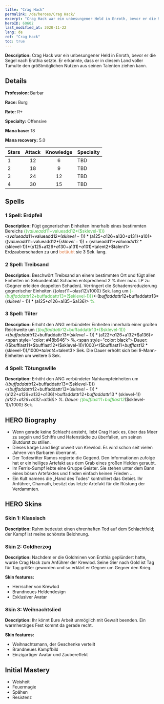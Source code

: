 ```yaml
---
title: "Crag Hack"
permalink: /de/heroes/Crag Hack/
excerpt: "Crag Hack war ein unbesungener Held in Enroth, bevor er die Segel nach Erathia setzte. Er erkannte, dass er in diesem Land voller Tumulte den größtmöglichen Nutzen aus seinen Talenten ziehen kann."
heroID: 60602
last_modified_at: 2020-11-22
lang: de
ref: "Crag Hack"
toc: true
---
```

 **Description:** Crag Hack war ein unbesungener Held in Enroth, bevor er die Segel nach Erathia setzte. Er erkannte, dass er in diesem Land voller Tumulte den größtmöglichen Nutzen aus seinen Talenten ziehen kann.
## Details
 **Profession:** Barbar

 **Race:** Burg

 **Rate:** R+

 **Specialty:** Offensive

 **Mana base:** 18

 **Mana recovery:** 5.0


  | Stars   |     Attack     |    Knowledge   |      Specialty     |
  |---------|:---------------:|:---------------:|--------------------|
  |    1    | 12 | 6 | TBD |
  |    2    | 18 | 9 | TBD |
  |    3    | 24 | 12 | TBD |
  |    4    | 30 | 15 | TBD |

## Spells
### 1 Spell: Erdpfeil
 **Description:** Fügt gegnerischen Einheiten innerhalb eines bestimmten Bereichs <span style="color: #48b946">{($valueadd11+$valueadd12*($sklevel-1))}<span style="color: black"><($valueadd11+$valueadd12*($sklevel-1))*($a125+$a126+$a130+$a131)+$a101+(($valueadd11+$valueadd12*($sklevel-1))+($valueadd11+$valueadd12*($sklevel-1))*($a125+$a126+$a130+$a131)+$a101)*$talent2+$talent1> Erdzauberschaden zu und <span style="color: #e07c44">betäubt<span style="color: black"> sie 3 Sek. lang.

### 2 Spell: Treibsand
 **Description:** Beschwört Treibsand an einem bestimmten Ort und fügt allen Einheiten im Sekundentakt Schaden entsprechend 2 % ihrer max. LP zu (Gegner erleiden doppelten Schaden). Verringert die Schadensreduzierung gegnerischer Einheiten {($olast11+$olast12)/1000} Sek. lang um <span style="color: #48b946">{-($buffaddattr12+$buffaddattr13*($sklevel-1))}<span style="color: black"><-($buffaddattr12+$buffaddattr13*($sklevel-1))*($a125+$a126+$a135+$a136)><span style="color: #48b946"> %.<span style="color: black">

### 3 Spell: Töter
 **Description:** Erhöht den ANG verbündeter Einheiten innerhalb einer großen Reichweite um <span style="color: #48b946">{($buffaddattr12+$buffaddattr13*($sklevel-1))}<span style="color: black"><($buffaddattr12+$buffaddattr13*($sklevel-1))*($a122+$a126+$a132+$a136)><span style="color: #48b946"> %.<span style="color: black"> Dauer: {($bufflast11+$bufflast12*($sklevel-1))/1000}<($bufflast11+$bufflast12*($sklevel-1))/1000*$talent4+$talent3> Sek. Die Dauer erhöht sich bei 9-Mann-Einheiten um weitere 5 Sek.

### 4 Spell: Tötungswille
 **Description:** Erhöht den ANG verbündeter Nahkampfeinheiten um {($buffaddattr12+$buffaddattr13*($sklevel-1))}<($buffaddattr12+$buffaddattr13*($sklevel-1))*($a122+$a126+$a132+$a136)> % und ihren Lebensentzug um {($buffaddattr22+$buffaddattr23*($sklevel-1))}<($buffaddattr12+$buffaddattr13*($sklevel-1))*($a122+$a126+$a132+$a136)> %. Dauer: <span style="color: #48b946">{($bufflast11+$bufflast12*($sklevel-1))/1000} Sek.<span style="color: black">


## HERO Biography
   - Wenn gerade keine Schlacht ansteht, liebt Crag Hack es, über das Meer zu segeln und Schiffe und Hafenstädte zu überfallen, um seinen Blutdurst zu stillen.
   - Dieses karge Land liegt unweit von Krewlod. Es wird schon seit vielen Jahren von Barbaren überrannt.
   - Der Todesritter Ramos regierte die Gegend. Den Informationen zufolge hat er ein heiliges Artefakt aus dem Grab eines großen Helden geraubt.
   - Im Ferris-Sumpf lebte eine Gruppe Geister. Sie stehen unter dem Bann eines bösen Artefaktes und finden einfach keinen Frieden ...
   - Ein Kult namens die „Hand des Todes“ kontrolliert das Gebiet. Ihr Anführer, Charnath, besitzt das letzte Artefakt für die Rüstung der Verdammten.

## HERO Skins
### Skin 1: **Klassisch**

 **Description:** Ruhm bedeutet einen ehrenhaften Tod auf dem Schlachtfeld; der Kampf ist meine schönste Belohnung.


### Skin 2: **Goldherzog**

 **Description:** Nachdem er die Goldminen von Erathia geplündert hatte, wurde Crag Hack zum Anführer der Krewlod. Seine Gier nach Gold ist Tag für Tag größer geworden und so erklärt er Gegner um Gegner den Krieg.

 **Skin features:** 

   - Herrscher von Krewlod
   - Brandneues Heldendesign
   - Exklusiver Avatar

### Skin 3: **Weihnachtslied**

 **Description:** Ihr könnt Eure Arbeit unmöglich mit Gewalt beenden. Ein warmherziges Fest kommt da gerade recht.

 **Skin features:** 

   - Weihnachtsmann, der Geschenke verteilt
   - Brandneues Kampfbild
   - Einzigartiger Avatar und Zaubereffekt


## Initial Mastery
   - Weisheit
   - Feuermagie
   - Spähen
   - Resistenz
